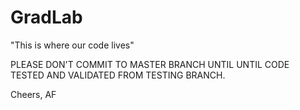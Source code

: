 # GradLab
"This is where our code lives"

PLEASE DON'T COMMIT TO MASTER BRANCH UNTIL UNTIL CODE TESTED AND VALIDATED FROM TESTING BRANCH.

Cheers,
AF
